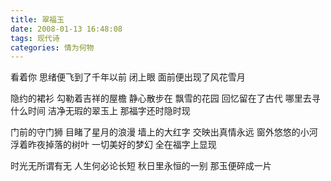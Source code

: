 ```yaml
---
title: 翠福玉
date: 2008-01-13 16:48:08
tags: 现代诗
categories: 情为何物
---
```

看着你
思绪便飞到了千年以前
闭上眼
面前便出现了风花雪月
<!-- more -->
隐约的裙衫
勾勒着吉祥的屋檐
静心散步在
飘雪的花园
回忆留在了古代
哪里去寻什么时间
洁净无瑕的翠玉上
那福字还时隐时现

门前的守门狮
目睹了星月的浪漫
墙上的大红字
交映出真情永远
窗外悠悠的小河
浮着昨夜掉落的树叶
一切美好的梦幻
全在福字上显现

时光无所谓有无
人生何必论长短
秋日里永恒的一别
那玉便碎成一片